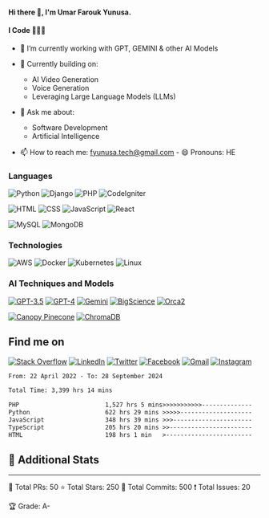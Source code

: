 #### Hi there 👋, I'm Umar Farouk Yunusa.
#### I Code 👨🏻‍💻

- 🔭 I’m currently working with GPT, GEMINI & other AI Models
- 🌱 Currently building on:
  - AI Video Generation
  - Voice Generation
  - Leveraging Large Language Models (LLMs)

- 💬 Ask me about:
  - Software Development
  - Artificial Intelligence
    
- 📫 How to reach me: fyunusa.tech@gmail.com
- 😄 Pronouns: HE


### Languages

![Python](https://img.shields.io/badge/Python-3776AB?style=for-the-badge&logo=python&logoColor=white)
![Django](https://img.shields.io/badge/Django-092E20?style=for-the-badge&logo=django&logoColor=white)
![PHP](https://img.shields.io/badge/PHP-777BB4?style=for-the-badge&logo=php&logoColor=white)
![CodeIgniter](https://img.shields.io/badge/CodeIgniter-EE4623?style=for-the-badge&logo=codeigniter&logoColor=white)

![HTML](https://img.shields.io/badge/HTML5-E34F26?style=for-the-badge&logo=html5&logoColor=white)
![CSS](https://img.shields.io/badge/CSS3-1572B6?style=for-the-badge&logo=css3&logoColor=white)
![JavaScript](https://img.shields.io/badge/JavaScript-F7DF1E?style=for-the-badge&logo=javascript&logoColor=black)
![React](https://img.shields.io/badge/React-61DAFB?style=for-the-badge&logo=react&logoColor=black)

![MySQL](https://img.shields.io/badge/MySQL-005C84?style=for-the-badge&logo=mysql&logoColor=white)
![MongoDB](https://img.shields.io/badge/MongoDB-4EA94B?style=for-the-badge&logo=mongodb&logoColor=white)


### Technologies

![AWS](https://img.shields.io/badge/-AWS-000?&logo=Amazon-AWS&logoColor=F90)
![Docker](https://img.shields.io/badge/-Docker-000?&logo=Docker)
![Kubernetes](https://img.shields.io/badge/-Kubernetes-000?&logo=Kubernetes)
![Linux](https://img.shields.io/badge/-Linux-000?&logo=Linux)


### AI Techniques and Models

[![GPT-3.5](https://img.shields.io/badge/GPT--3.5-008000?style=for-the-badge&logo=ai&logoColor=white)](https://openai.com/)
[![GPT-4](https://img.shields.io/badge/GPT--4-008000?style=for-the-badge&logo=ai&logoColor=white)](https://openai.com/)
[![Gemini](https://img.shields.io/badge/Gemini-00b6e6?style=for-the-badge&logo=ai&logoColor=white)](https://example.com/gemini)
[![BigScience](https://img.shields.io/badge/BigScience-F9A620?style=for-the-badge&logo=ai&logoColor=white)](https://huggingface.co/bigscience/bloomz-7b1)
[![Orca2](https://img.shields.io/badge/Orca2-F9A620?style=for-the-badge&logo=ai&logoColor=white)](https://huggingface.co/microsoft/Orca-2-7b)

[![Canopy Pinecone](https://img.shields.io/badge/Canopy_Pinecone-2E8B57?style=for-the-badge&logo=database&logoColor=white)](https://www.pinecone.io/)
[![ChromaDB](https://img.shields.io/badge/ChromaDB-7B68EE?style=for-the-badge&logo=database&logoColor=white)](https://www.trychroma.com/)


## Find me on

[![Stack Overflow](https://aleen42.github.io/badges/src/stackoverflow.svg)](https://stackoverflow.com/users/12424696)
[![LinkedIn](https://img.shields.io/badge/LinkedIn-0077B5?style=for-the-badge&logo=linkedin&logoColor=white)](https://www.linkedin.com/in/umar-yunusa-1463a418b)
[![Twitter](https://img.shields.io/badge/Twitter-1DA1F2?style=for-the-badge&logo=twitter&logoColor=white)](https://twitter.com/UmarVee)
[![Facebook](https://img.shields.io/badge/Facebook-1877F2?style=for-the-badge&logo=facebook&logoColor=white)](https://www.facebook.com/farouk.yunus.5)
[![Gmail](https://img.shields.io/badge/Gmail-EA4335?style=for-the-badge&logo=gmail&logoColor=white)](mailto:fyunusa.tech@gmail.com)
[![Instagram](https://img.shields.io/badge/Instagram-E4405F?style=for-the-badge&logo=instagram&logoColor=white)](https://www.instagram.com/fyunu.tech)



<!--START_SECTION:waka-->

```txt
From: 22 April 2022 - To: 28 September 2024

Total Time: 3,399 hrs 14 mins

PHP                        1,527 hrs 5 mins>>>>>>>>>>>--------------   44.92 %
Python                     622 hrs 29 mins >>>>>--------------------   18.31 %
JavaScript                 348 hrs 39 mins >>>----------------------   10.26 %
TypeScript                 205 hrs 20 mins >>-----------------------   06.04 %
HTML                       198 hrs 1 min   >------------------------   05.83 %
```

<!--END_SECTION:waka-->

## 🔗 Additional Stats
------------------
📜 Total PRs:     50
⭐ Total Stars:   250
🔀 Total Commits: 500
❗ Total Issues:  20

🏆 Grade: A-


<!--
**umarfarouk98/umarfarouk98** is a ✨ _special_ ✨ repository because its `README.md` (this file) appears on your GitHub profile.

Here are some ideas to get you started:

- 🔭 I’m currently working with 
- 🌱 I’m currently learning REACT
- 👯 I’m looking to collaborate on ...
- 🤔 I’m looking for help with ...
- 💬 Ask me about Software Development
- 📫 How to reach me: fyunusa.tech@gmail.com
- 😄 Pronouns: HE
- ⚡ Fun fact: ...
-->

